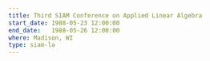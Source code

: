 ```yaml
---
title: Third SIAM Conference on Applied Linear Algebra
start_date: 1988-05-23 12:00:00
end_date:   1988-05-26 12:00:00
where: Madison, WI
type: siam-la
---
```

